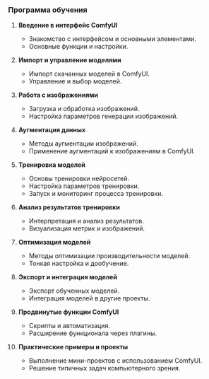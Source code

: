 ### Программа обучения

1. **Введение в интерфейс ComfyUI**
    
    - Знакомство с интерфейсом и основными элементами.
    - Основные функции и настройки.
2. **Импорт и управление моделями**
    
    - Импорт скачанных моделей в ComfyUI.
    - Управление и выбор моделей.
3. **Работа с изображениями**
    
    - Загрузка и обработка изображений.
    - Настройка параметров генерации изображений.
4. **Аугментация данных**
    
    - Методы аугментации изображений.
    - Применение аугментаций к изображениям в ComfyUI.
5. **Тренировка моделей**
    
    - Основы тренировки нейросетей.
    - Настройка параметров тренировки.
    - Запуск и мониторинг процесса тренировки.
6. **Анализ результатов тренировки**
    
    - Интерпретация и анализ результатов.
    - Визуализация метрик и изображений.
7. **Оптимизация моделей**
    
    - Методы оптимизации производительности моделей.
    - Тонкая настройка и дообучение.
8. **Экспорт и интеграция моделей**
    
    - Экспорт обученных моделей.
    - Интеграция моделей в другие проекты.
9. **Продвинутые функции ComfyUI**
    
    - Скрипты и автоматизация.
    - Расширение функционала через плагины.
10. **Практические примеры и проекты**
    
    - Выполнение мини-проектов с использованием ComfyUI.
    - Решение типичных задач компьютерного зрения.
